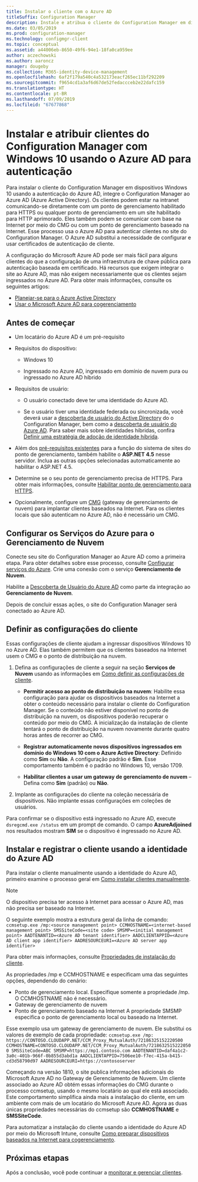 ```yaml
---
title: Instalar o cliente com o Azure AD
titleSuffix: Configuration Manager
description: Instale e atribua o cliente do Configuration Manager em dispositivos Windows 10 usando o Azure Active Directory para autenticação
ms.date: 03/05/2019
ms.prod: configuration-manager
ms.technology: configmgr-client
ms.topic: conceptual
ms.assetid: a44006eb-8650-49f6-94e1-18fa0ca959ee
author: aczechowski
ms.author: aaroncz
manager: dougeby
ms.collection: M365-identity-device-management
ms.openlocfilehash: 6af2f179a540c4a532173eacf265ec11bf292209
ms.sourcegitcommit: f9654cd1a3af6d67de52fedaccceb2e22dafc159
ms.translationtype: HT
ms.contentlocale: pt-BR
ms.lasthandoff: 07/09/2019
ms.locfileid: "67677868"
---
```

# <a name="install-and-assign-configuration-manager-windows-10-clients-using-azure-ad-for-authentication"></a>Instalar e atribuir clientes do Configuration Manager com Windows 10 usando o Azure AD para autenticação

Para instalar o cliente do Configuration Manager em dispositivos Windows 10 usando a autenticação do Azure AD, integre o Configuration Manager ao Azure AD (Azure Active Directory). Os clientes podem estar na intranet comunicando-se diretamente com um ponto de gerenciamento habilitado para HTTPS ou qualquer ponto de gerenciamento em um site habilitado para HTTP aprimorado. Eles também podem se comunicar com base na Internet por meio do CMG ou com um ponto de gerenciamento baseado na Internet. Esse processo usa o Azure AD para autenticar clientes no site do Configuration Manager. O Azure AD substitui a necessidade de configurar e usar certificados de autenticação de cliente.

A configuração do Microsoft Azure AD pode ser mais fácil para alguns clientes do que a configuração de uma infraestrutura de chave pública para autenticação baseada em certificado. Há recursos que exigem integrar o site ao Azure AD, mas não exigem necessariamente que os clientes sejam ingressados no Azure AD.<!-- SCCMDocs issue 1259 --> Para obter mais informações, consulte os seguintes artigos:
- [Planejar-se para o Azure Active Directory](/sccm/core/plan-design/security/plan-for-security#bkmk_planazuread)
- [Usar o Microsoft Azure AD para cogerenciamento](/sccm/comanage/quickstart-hybrid-aad)



## <a name="before-you-begin"></a>Antes de começar

- Um locatário do Azure AD é um pré-requisito  

- Requisitos do dispositivo:  

    - Windows 10  

    - Ingressado no Azure AD, ingressado em domínio de nuvem pura ou ingressado no Azure AD híbrido  

- Requisitos de usuário:  

    - O usuário conectado deve ter uma identidade do Azure AD.   

    - Se o usuário tiver uma identidade federada ou sincronizada, você deverá usar a [descoberta de usuário do Active Directory](/sccm/core/servers/deploy/configure/about-discovery-methods#bkmk_aboutUser) do o Configuration Manager, bem como a [descoberta de usuário do Azure AD](/sccm/core/servers/deploy/configure/about-discovery-methods#azureaddisc). Para saber mais sobre identidades híbridas, confira [Definir uma estratégia de adoção de identidade híbrida](/azure/active-directory/active-directory-hybrid-identity-design-considerations-identity-adoption-strategy).<!--497750-->  

- Além dos [pré-requisitos existentes](/sccm/core/plan-design/configs/site-and-site-system-prerequisites#bkmk_2012MPpreq) para a função do sistema de sites do ponto de gerenciamento, também habilite o **ASP.NET 4.5** nesse servidor. Inclua as outras opções selecionadas automaticamente ao habilitar o ASP.NET 4.5.  

- Determine se o seu ponto de gerenciamento precisa de HTTPS. Para obter mais informações, consulte [Habilitar ponto de gerenciamento para HTTPS](/sccm/core/clients/manage/cmg/certificates-for-cloud-management-gateway#bkmk_mphttps).  

- Opcionalmente, configure um [CMG](/sccm/core/clients/manage/cmg/plan-cloud-management-gateway) (gateway de gerenciamento de nuvem) para implantar clientes baseados na Internet. Para os clientes locais que são autenticam no Azure AD, não é necessário um CMG.  


## <a name="configure-azure-services-for-cloud-management"></a>Configurar os Serviços do Azure para o Gerenciamento de Nuvem

Conecte seu site do Configuration Manager ao Azure AD como a primeira etapa. Para obter detalhes sobre esse processo, consulte [Configurar serviços do Azure](/sccm/core/servers/deploy/configure/azure-services-wizard). Crie uma conexão com o serviço **Gerenciamento de Nuvem**.

Habilite a [Descoberta de Usuário do Azure AD](/sccm/core/servers/deploy/configure/configure-discovery-methods#azureaadisc) como parte da integração ao **Gerenciamento de Nuvem**. 

Depois de concluir essas ações, o site do Configuration Manager será conectado ao Azure AD. 



## <a name="configure-client-settings"></a>Definir as configurações do cliente

Essas configurações de cliente ajudam a ingressar dispositivos Windows 10 no Azure AD. Elas também permitem que os clientes baseados na Internet usem o CMG e o ponto de distribuição na nuvem.

1. Defina as configurações de cliente a seguir na seção **Serviços de Nuvem** usando as informações em [Como definir as configurações de cliente](/sccm/core/clients/deploy/configure-client-settings).  

    - **Permitir acesso ao ponto de distribuição na nuvem**: Habilite essa configuração para ajudar os dispositivos baseados na Internet a obter o conteúdo necessário para instalar o cliente do Configuration Manager. Se o conteúdo não estiver disponível no ponto de distribuição na nuvem, os dispositivos poderão recuperar o conteúdo por meio do CMG. A inicialização da instalação de cliente tentará o ponto de distribuição na nuvem novamente durante quatro horas antes de recorrer ao CMG.<!--495533-->  

    - **Registrar automaticamente novos dispositivos ingressados em domínio do Windows 10 com o Azure Active Directory**: Definido como **Sim** ou **Não**. A configuração padrão é **Sim**. Esse comportamento também é o padrão no Windows 10, versão 1709.

    - **Habilitar clientes a usar um gateway de gerenciamento de nuvem** – Defina como **Sim** (padrão) ou **Não**.  

2. Implante as configurações do cliente na coleção necessária de dispositivos. Não implante essas configurações em coleções de usuários.

Para confirmar se o dispositivo está ingressado no Azure AD, execute `dsregcmd.exe /status` em um prompt de comando. O campo **AzureAdjoined** nos resultados mostram **SIM** se o dispositivo é ingressado no Azure AD.



## <a name="install-and-register-the-client-using-azure-ad-identity"></a>Instalar e registrar o cliente usando a identidade do Azure AD

Para instalar o cliente manualmente usando a identidade do Azure AD, primeiro examine o processo geral em [Como instalar clientes manualmente](/sccm/core/clients/deploy/deploy-clients-to-windows-computers#BKMK_Manual). 

 > [!Note]  
 > O dispositivo precisa ter acesso à Internet para acessar o Azure AD, mas não precisa ser baseado na Internet. 

O seguinte exemplo mostra a estrutura geral da linha de comando: `ccmsetup.exe /mp:<source management point> CCMHOSTNAME=<internet-based management point> SMSSiteCode=<site code> SMSMP=<initial management point> AADTENANTID=<Azure AD tenant identifier> AADCLIENTAPPID=<Azure AD client app identifier> AADRESOURCEURI=<Azure AD server app identifier>`

Para obter mais informações, consulte [Propriedades de instalação do cliente](/sccm/core/clients/deploy/about-client-installation-properties).

As propriedades /mp e CCMHOSTNAME e especificam uma das seguintes opções, dependendo do cenário:
- Ponto de gerenciamento local. Especifique somente a propriedade /mp. O CCMHOSTNAME não é necessário.
- Gateway de gerenciamento de nuvem
- Ponto de gerenciamento baseado na Internet A propriedade SMSMP especifica o ponto de gerenciamento local ou baseado na Internet.

Esse exemplo usa um gateway de gerenciamento de nuvem. Ele substitui os valores de exemplo de cada propriedade: `ccmsetup.exe /mp: https://CONTOSO.CLOUDAPP.NET/CCM_Proxy_MutualAuth/72186325152220500 CCMHOSTNAME=CONTOSO.CLOUDAPP.NET/CCM_Proxy_MutualAuth/72186325152220500 SMSSiteCode=ABC SMSMP=https://mp1.contoso.com AADTENANTID=daf4a1c2-3a0c-401b-966f-0b855d3abd1a AADCLIENTAPPID=7506ee10-f7ec-415a-b415-cd3d58790d97 AADRESOURCEURI=https://contososerver`

Começando na versão 1810, o site publica informações adicionais do Microsoft Azure AD no Gateway de Gerenciamento de Nuvem. Um cliente associado ao Azure AD obtém essas informações do CMG durante o processo ccmsetup, usando o mesmo locatário ao qual ele está associado. Este comportamento simplifica ainda mais a instalação do cliente, em um ambiente com mais de um locatário do Microsoft Azure AD. Agora as duas únicas propriedades necessárias do ccmsetup são **CCMHOSTNAME** e **SMSSiteCode**.<!--3607731-->

Para automatizar a instalação do cliente usando a identidade do Azure AD por meio do Microsoft Intune, consulte [Como preparar dispositivos baseados na Internet para cogerenciamento](/sccm/comanage/how-to-prepare-win10#install-the-configuration-manager-client).



## <a name="next-steps"></a>Próximas etapas

Após a conclusão, você pode continuar a [monitorar e gerenciar clientes](/sccm/core/clients/manage/monitor-clients).
